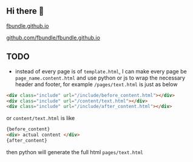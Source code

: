 ## Hi there 👋

[fbundle.github.io](https://fbundle.github.io/)

[github.com/fbundle/fbundle.github.io](https://github.com/fbundle/fbundle.github.io)

## TODO

- instead of every page is of `template.html`, I can make every page be `page_name.content.html` and use python or js to wrap the necessary header and footer, for example `/pages/text.html` is just as below

```html
<div class="include" url="/include/before_content.html"></div>
<div class="include" url="/content/text.html"></div>
<div class="include" url="/include/after_content.html"></div>
```

or `content/text.html` is like


```html
{before_content}
<div> actual content </div>
{after_content}
```

then python will generate the full html `pages/text.html`